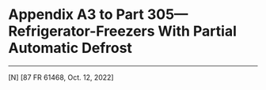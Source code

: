 # Appendix A3 to Part 305—Refrigerator-Freezers With Partial Automatic Defrost







---

[N] [87 FR 61468, Oct. 12, 2022]








